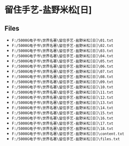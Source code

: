 # 留住手艺-盐野米松[日]

## Files

- `F:/5000G电子书\世界名著\留住手艺-盐野米松[日]\01.txt`
- `F:/5000G电子书\世界名著\留住手艺-盐野米松[日]\02.txt`
- `F:/5000G电子书\世界名著\留住手艺-盐野米松[日]\03.txt`
- `F:/5000G电子书\世界名著\留住手艺-盐野米松[日]\04.txt`
- `F:/5000G电子书\世界名著\留住手艺-盐野米松[日]\05.txt`
- `F:/5000G电子书\世界名著\留住手艺-盐野米松[日]\06.txt`
- `F:/5000G电子书\世界名著\留住手艺-盐野米松[日]\07.txt`
- `F:/5000G电子书\世界名著\留住手艺-盐野米松[日]\08.txt`
- `F:/5000G电子书\世界名著\留住手艺-盐野米松[日]\09.txt`
- `F:/5000G电子书\世界名著\留住手艺-盐野米松[日]\10.txt`
- `F:/5000G电子书\世界名著\留住手艺-盐野米松[日]\11.txt`
- `F:/5000G电子书\世界名著\留住手艺-盐野米松[日]\12.txt`
- `F:/5000G电子书\世界名著\留住手艺-盐野米松[日]\13.txt`
- `F:/5000G电子书\世界名著\留住手艺-盐野米松[日]\14.txt`
- `F:/5000G电子书\世界名著\留住手艺-盐野米松[日]\15.txt`
- `F:/5000G电子书\世界名著\留住手艺-盐野米松[日]\16.txt`
- `F:/5000G电子书\世界名著\留住手艺-盐野米松[日]\17.txt`
- `F:/5000G电子书\世界名著\留住手艺-盐野米松[日]\18.txt`
- `F:/5000G电子书\世界名著\留住手艺-盐野米松[日]\content.txt`
- `F:/5000G电子书\世界名著\留住手艺-盐野米松[日]\files.txt`
